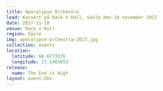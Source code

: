 ```yaml
---
title: Apocalypse Orchestra
lead: Konsert på Rack n Roll, Gävle den 18 november 2017
date: 2017-11-18
venue: Rack n Roll
region: Gävle
img: apocalypse-orchestra-2017.jpg
collection: events
location:
  latitude: 60.6773376
  longitude: 17.1403053
release:
  name: The End is Nigh
layout: event.hbs
---
```

